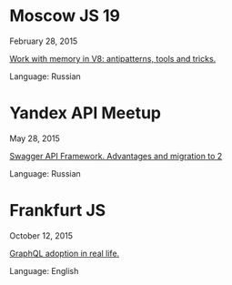 # Moscow JS 19

February 28, 2015

<a href="http://www.youtube.com/watch?v=ggOriiV_2MU&index=2&list=PL95OM-7UObpG3rmBNmuIdOHfPJYSkSVCu">Work with memory in V8: antipatterns, tools and tricks.</a>

Language: Russian

# Yandex API Meetup
May 28, 2015

<a href="https://events.yandex.ru/lib/talks/2926/">Swagger API Framework. Advantages and migration to 2</a>

Language: Russian

# Frankfurt JS

October 12, 2015

<a href="https://www.slideshare.net/raxwunter/migration-microservices-to-graphql">GraphQL adoption in real life.</a>

Language: English
